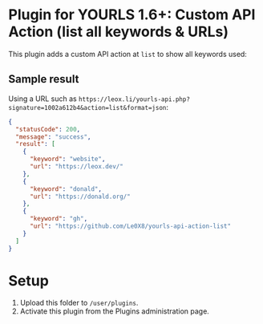 # Plugin for YOURLS 1.6+: Custom API Action (list all keywords & URLs)

This plugin adds a custom API action at `list` to show all keywords used:

## Sample result

Using a URL such as `https://leox.li/yourls-api.php?signature=1002a612b4&action=list&format=json`:

```json
{
  "statusCode": 200,
  "message": "success",
  "result": [
    {
      "keyword": "website",
      "url": "https://leox.dev/"
    },
    {
      "keyword": "donald",
      "url": "https://donald.org/"
    },
    {
      "keyword": "gh",
      "url": "https://github.com/Le0X8/yourls-api-action-list"
    }
  ]
}

```

# Setup

1. Upload this folder to `/user/plugins`.
2. Activate this plugin from the Plugins administration page.
